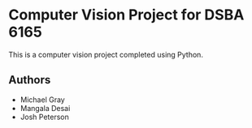 # Computer Vision Project for DSBA 6165
This is a computer vision project completed using Python. 

## Authors

* Michael Gray
* Mangala Desai
* Josh Peterson
